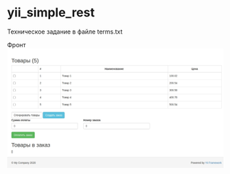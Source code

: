 # yii_simple_rest
Техническое задание в файле terms.txt

Фронт
![alt text](screenshots/1.jpg "Модуль")

